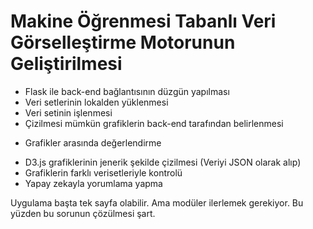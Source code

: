 # Makine Öğrenmesi Tabanlı Veri Görselleştirme Motorunun Geliştirilmesi

- Flask ile back-end bağlantısının düzgün yapılması
- Veri setlerinin lokalden yüklenmesi
- Veri setinin işlenmesi
- Çizilmesi mümkün grafiklerin back-end tarafından belirlenmesi
* Grafikler arasında değerlendirme
- D3.js grafiklerinin jenerik şekilde çizilmesi (Veriyi JSON olarak alıp)
- Grafiklerin farklı verisetleriyle kontrolü
- Yapay zekayla yorumlama yapma


Uygulama başta tek sayfa olabilir. 
Ama modüler ilerlemek gerekiyor. 
Bu yüzden bu sorunun çözülmesi şart.
